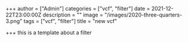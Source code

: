 +++
author = ["Admin"]
categories = ["vcf", "filter"]
date = 2021-12-22T23:00:00Z
description = ""
image = "/images/2020-three-quarters-3.png"
tags = ["vcf", "filter"]
title = "new vcf"

+++
this is a template about a filter